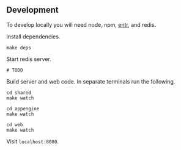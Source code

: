## Development

To develop locally you will need node, npm, [entr](http://eradman.com/entrproject/), and redis.

Install dependencies.

```
make deps
```

Start redis server.

```
# TODO
```

Build server and web code. In separate terminals run the following.

```
cd shared
make watch
```

```
cd appengine
make watch
```

```
cd web
make watch
```

Visit `localhost:8080`.

